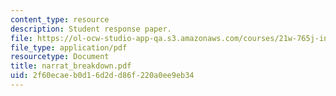 ```yaml
---
content_type: resource
description: Student response paper.
file: https://ol-ocw-studio-app-qa.s3.amazonaws.com/courses/21w-765j-interactive-and-non-linear-narrative-theory-and-practice-spring-2004/2f60ecaeb0d16d2dd86f220a0ee9eb34_narrat_breakdown.pdf
file_type: application/pdf
resourcetype: Document
title: narrat_breakdown.pdf
uid: 2f60ecae-b0d1-6d2d-d86f-220a0ee9eb34
---
```

